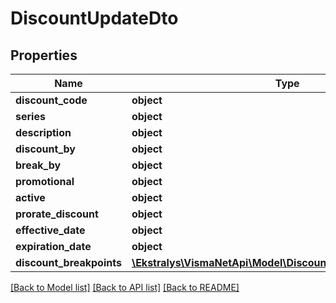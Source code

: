 # DiscountUpdateDto

## Properties
Name | Type | Description | Notes
------------ | ------------- | ------------- | -------------
**discount_code** | **object** |  | [optional] 
**series** | **object** |  | [optional] 
**description** | **object** |  | [optional] 
**discount_by** | **object** |  | [optional] 
**break_by** | **object** |  | [optional] 
**promotional** | **object** |  | [optional] 
**active** | **object** |  | [optional] 
**prorate_discount** | **object** |  | [optional] 
**effective_date** | **object** |  | [optional] 
**expiration_date** | **object** |  | [optional] 
**discount_breakpoints** | [**\Ekstralys\VismaNetApi\Model\DiscountBreakpointUpdateDto[]**](DiscountBreakpointUpdateDto.md) |  | [optional] 

[[Back to Model list]](../README.md#documentation-for-models) [[Back to API list]](../README.md#documentation-for-api-endpoints) [[Back to README]](../README.md)


